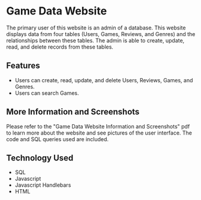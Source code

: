 # Game Data Website

The primary user of this website is an admin of a database. This website displays data from four tables (Users, Games, Reviews, and Genres) and the relationships between these tables. The admin is able to create, update, read, and delete records from these tables. 

## Features
  - Users can create, read, update, and delete Users, Reviews, Games, and Genres.
  - Users can search Games.

## More Information and Screenshots
Please refer to the "Game Data Website Information and Screenshots" pdf to learn more about the website and see pictures of the user interface. The code and SQL queries used are included. 

## Technology Used
  - SQL
  - Javascript
  - Javascript Handlebars
  - HTML
